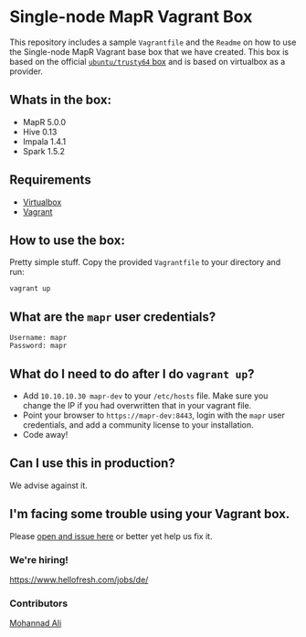 # Single-node MapR Vagrant Box
This repository includes a sample `Vagrantfile` and the `Readme` on how to use the Single-node MapR Vagrant base box that we have created.
This box is based on the official [`ubuntu/trusty64` box](https://atlas.hashicorp.com/ubuntu/boxes/trusty64) and is based on virtualbox as a provider.

## Whats in the box:
* MapR 5.0.0
* Hive 0.13
* Impala 1.4.1
* Spark 1.5.2

## Requirements
* [Virtualbox](https://www.virtualbox.org/wiki/Downloads)
* [Vagrant](https://www.vagrantup.com/downloads.html)

## How to use the box:
Pretty simple stuff. Copy the provided `Vagrantfile` to your directory and run:
```
vagrant up
```

## What are the `mapr` user credentials?
```
Username: mapr
Password: mapr
```

## What do I need to do after I do `vagrant up`?
- Add `10.10.10.30 mapr-dev` to your `/etc/hosts` file. Make sure you change the IP if you had overwritten that in your vagrant file.
- Point your browser to `https://mapr-dev:8443`, login with the `mapr` user credentials, and add a community license to your installation.
- Code away!

## Can I use this in production?
We advise against it.

## I'm facing some trouble using your Vagrant box.
Please [open and issue here](https://github.com/hellofresh/mapr-vagrant/issues) or better yet help us fix it.

### We're hiring!
https://www.hellofresh.com/jobs/de/

### Contributors
[Mohannad Ali](https://www.github.com/mandoz)
